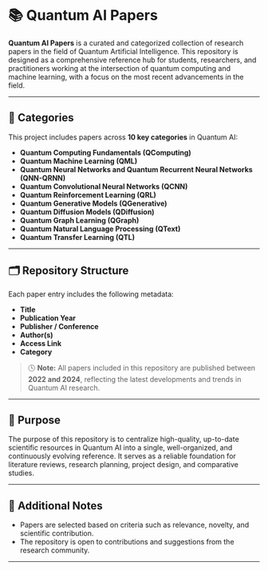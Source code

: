 # 📚 Quantum AI Papers

**Quantum AI Papers** is a curated and categorized collection of research papers in the field of Quantum Artificial Intelligence. This repository is designed as a comprehensive reference hub for students, researchers, and practitioners working at the intersection of quantum computing and machine learning, with a focus on the most recent advancements in the field.

---

## 🧠 Categories

This project includes papers across **10 key categories** in Quantum AI:

- **Quantum Computing Fundamentals (QComputing)**
- **Quantum Machine Learning (QML)**
- **Quantum Neural Networks and Quantum Recurrent Neural Networks (QNN-QRNN)**
- **Quantum Convolutional Neural Networks (QCNN)**
- **Quantum Reinforcement Learning (QRL)**
- **Quantum Generative Models (QGenerative)**
- **Quantum Diffusion Models (QDiffusion)**
- **Quantum Graph Learning (QGraph)**
- **Quantum Natural Language Processing (QText)**
- **Quantum Transfer Learning (QTL)**

---

## 🗂️ Repository Structure

Each paper entry includes the following metadata:

- **Title**
- **Publication Year**
- **Publisher / Conference**
- **Author(s)**
- **Access Link**
- **Category**

> 🕓 **Note:** All papers included in this repository are published between **2022 and 2024**, reflecting the latest developments and trends in Quantum AI research.

---

## 🎯 Purpose

The purpose of this repository is to centralize high-quality, up-to-date scientific resources in Quantum AI into a single, well-organized, and continuously evolving reference. It serves as a reliable foundation for literature reviews, research planning, project design, and comparative studies.

---

## 📌 Additional Notes

- Papers are selected based on criteria such as relevance, novelty, and scientific contribution.
- The repository is open to contributions and suggestions from the research community.

---
